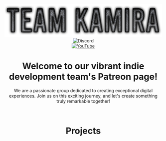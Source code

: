 <div align="center">
  <img src="https://raw.githubusercontent.com/Team-Kamira/.github/main/Team_kamira_Logo.png" alt="Header Image">
  <br>
  <img src="https://img.shields.io/discord/1116862286267682979?color=%233973c6&label=Discord&logo=discord" alt="Discord">
  <br>
  <a href="https://www.youtube.com/channel/your-channel-link"><img src="https://img.shields.io/badge/Youtube-Kamira-f40e0b" alt="YouTube"></a>
  <br>
  <h1>Welcome to our vibrant indie development team's Patreon page!</h1>
  <p>We are a passionate group dedicated to creating exceptional digital experiences. Join us on this exciting journey, and let's create something truly remarkable together!</p>
  <br>
  <h1>Projects</h1>
</div>

